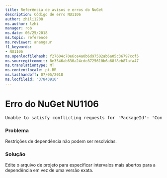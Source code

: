 ```yaml
---
title: Referência de avisos e erros do NuGet
description: Código de erro NU1106
author: zhili1208
ms.author: lzhi
manager: rob
ms.date: 06/25/2018
ms.topic: reference
ms.reviewer: anangaur
f1_keywords:
- NU1106
ms.openlocfilehash: f27604c70e6ce4a0b6d97502ab6a05c36797ccf5
ms.sourcegitcommit: 8e3546ab630a24cde8725610b6a68f8eb87afa47
ms.translationtype: MT
ms.contentlocale: pt-BR
ms.lasthandoff: 07/05/2018
ms.locfileid: "37843910"
---
```

# <a name="nuget-error-nu1106"></a>Erro do NuGet NU1106

<pre>Unable to satisfy conflicting requests for 'PackageId': 'Conflict path' Framework: 'Target graph'</pre>

### <a name="issue"></a>Problema
Restrições de dependência não podem ser resolvidas.

### <a name="solution"></a>Solução
Edite o arquivo de projeto para especificar intervalos mais abertos para a dependência em vez de uma versão exata.